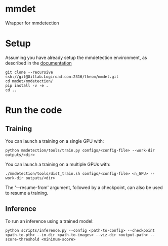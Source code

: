 # mmdet

Wrapper for mmdetection


# Setup

Assuming you have already setup the mmdetection environment, as described in the [documentation](https://mmdetection.readthedocs.io/en/v2.20.0/get_started.html#installation)
```
git clone --recursive ssh://git@Gitlab.Logiroad.com:2316/theom/mmdet.git
cd mmdet/mmdetection/
pip install -v -e .
cd ..
```


# Run the code

## Training

You can launch a training on a single GPU with:
```
python mmdetection/tools/train.py configs/<config-file> --work-dir outputs/<dir>
```

You can launch a training on a multiple GPUs with:
```
./mmdetection/tools/dist_train.sh configs/<config-file> <n_GPU> --work-dir outputs/<dir>
```
The '--resume-from' argument, followed by a checkpoint, can also be used to resume a training.


## Inference

To run an inference using a trained model:
```
python scripts/inference.py --config <path-to-config> --checkpoint <path-to-pth> --im-dir <path-to-images> --viz-dir <output-path> --score-threshold <minimum-score>
```